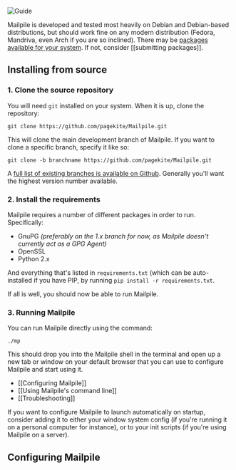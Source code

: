![Guide](https://github.com/pagekite/Mailpile/wiki/images/page-guide.png)

Mailpile is developed and tested most heavily on Debian and Debian-based distributions, but should work fine on any modern distribution (Fedora, Mandriva, even Arch if you are so inclined). There may be [packages available for your system](https://www.mailpile.is/download/). If not, consider [[submitting packages]].

## Installing from source

### 1. Clone the source repository

You will need `git` installed on your system. When it is up, clone the repository:

    git clone https://github.com/pagekite/Mailpile.git

This will clone the main development branch of Mailpile. If you want to clone a specific branch, specify it like so:

    git clone -b branchname https://github.com/pagekite/Mailpile.git

A [full list of existing branches is available on Github](https://github.com/pagekite/Mailpile/branches). Generally you'll want the highest version number available.

### 2. Install the requirements

Mailpile requires a number of different packages in order to run. Specifically:

 * GnuPG _(preferably on the 1.x branch for now, as Mailpile doesn't currently act as a GPG Agent)_
 * OpenSSL
 * Python 2.x

And everything that's listed in `requirements.txt` (which can be auto-installed if you have PIP, by running `pip install -r requirements.txt`.

If all is well, you should now be able to run Mailpile.

### 3. Running Mailpile

You can run Mailpile directly using the command:

    ./mp

This should drop you into the Mailpile shell in the terminal and open up a new tab or window on your default browser that you can use to configure Mailpile and start using it.

 * [[Configuring Mailpile]]
 * [[Using Mailpile's command line]]
 * [[Troubleshooting]]

If you want to configure Mailpile to launch automatically on startup, consider adding it to either your window system config (if you're running it on a personal computer for instance), or to your init scripts (if you're using Mailpile on a server).

## Configuring Mailpile

